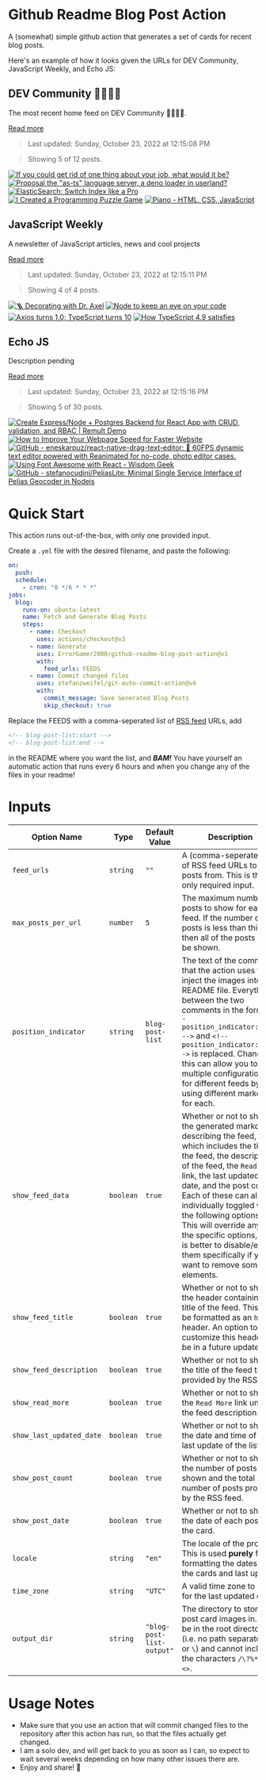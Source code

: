 # Github Readme Blog Post Action

A (somewhat) simple github action that generates a set of cards for recent blog posts.

Here's an example of how it looks given the URLs for DEV Community, JavaScript Weekly, and Echo JS:

<!-- post-list:start -->
## DEV Community 👩‍💻👨‍💻

The most recent home feed on DEV Community 👩‍💻👨‍💻.

[Read more](https://dev.to)
> Last updated: Sunday, October 23, 2022 at 12:15:08 PM

> Showing 5 of 12 posts.

[![If you could get rid of one thing about your job, what would it be?](https://raw.githubusercontent.com/ErrorGamer2000/github-readme-blog-post-action/main/generated_files/DEV_Community_👩‍💻👨‍💻/If_you_could_get_rid_of_one_thing_about_your_job__what_would_it_be_.svg)](https://dev.to/flawnson/if-you-could-get-rid-of-one-thing-about-your-job-what-would-it-be-hbm)
[![Proposal the "as-ts" language server, a deno loader in userland?](https://raw.githubusercontent.com/ErrorGamer2000/github-readme-blog-post-action/main/generated_files/DEV_Community_👩‍💻👨‍💻/Proposal_the__as-ts__language_server__a_deno_loader_in_userland_.svg)](https://dev.to/reggi/proposal-the-as-ts-language-server-52in)
[![ElasticSearch: Switch Index like a Pro](https://raw.githubusercontent.com/ErrorGamer2000/github-readme-blog-post-action/main/generated_files/DEV_Community_👩‍💻👨‍💻/ElasticSearch__Switch_Index_like_a_Pro.svg)](https://dev.to/paulopu/elasticsearch-switch-index-like-a-pro-3eo8)
[![I Created a Programming Puzzle Game](https://raw.githubusercontent.com/ErrorGamer2000/github-readme-blog-post-action/main/generated_files/DEV_Community_👩‍💻👨‍💻/I_Created_a_Programming_Puzzle_Game.svg)](https://dev.to/perssondennis/i-created-a-programming-puzzle-game-250h)
[![Piano - HTML, CSS, JavaScript](https://raw.githubusercontent.com/ErrorGamer2000/github-readme-blog-post-action/main/generated_files/DEV_Community_👩‍💻👨‍💻/Piano_-_HTML__CSS__JavaScript.svg)](https://dev.to/mjb/piano-html-css-javascript-1p3b)


## JavaScript Weekly

A newsletter of JavaScript articles, news and cool projects

[Read more](https://javascriptweekly.com/)
> Last updated: Sunday, October 23, 2022 at 12:15:11 PM

> Showing 4 of 4 posts.

[![🪜 Decorating with Dr. Axel](https://raw.githubusercontent.com/ErrorGamer2000/github-readme-blog-post-action/main/generated_files/JavaScript_Weekly/🪜_Decorating_with_Dr._Axel.svg)](https://javascriptweekly.com/issues/611)
[![Node to keep an eye on your code](https://raw.githubusercontent.com/ErrorGamer2000/github-readme-blog-post-action/main/generated_files/JavaScript_Weekly/Node_to_keep_an_eye_on_your_code.svg)](https://javascriptweekly.com/issues/610)
[![Axios turns 1.0; TypeScript turns 10](https://raw.githubusercontent.com/ErrorGamer2000/github-readme-blog-post-action/main/generated_files/JavaScript_Weekly/Axios_turns_1.0;_TypeScript_turns_10.svg)](https://javascriptweekly.com/issues/609)
[![How TypeScript 4.9 satisfies](https://raw.githubusercontent.com/ErrorGamer2000/github-readme-blog-post-action/main/generated_files/JavaScript_Weekly/How_TypeScript_4.9_satisfies.svg)](https://javascriptweekly.com/issues/608)


## Echo JS

Description pending

[Read more](
http://www.echojs.com
)
> Last updated: Sunday, October 23, 2022 at 12:15:16 PM

> Showing 5 of 30 posts.

[![Create Express/Node + Postgres Backend for React App with CRUD, validation, and RBAC | Remult Demo](https://raw.githubusercontent.com/ErrorGamer2000/github-readme-blog-post-action/main/generated_files/_Echo_JS_/Create_Express_Node_+_Postgres_Backend_for_React_App_with_CRUD__validation__and_RBAC___Remult_Demo.svg)](https://www.youtube.com/watch?v=rEoScmSVNUE)
[![How to Improve Your Webpage Speed for Faster Website](https://raw.githubusercontent.com/ErrorGamer2000/github-readme-blog-post-action/main/generated_files/_Echo_JS_/How_to_Improve_Your_Webpage_Speed_for_Faster_Website.svg)](https://nerdleveltech.com/how-to-improve-your-webpage-speed-for-faster-website/)
[![GitHub - eneskarpuz/react-native-drag-text-editor: 📝 60FPS dynamic text editor powered with Reanimated for no-code, photo editor cases.](https://raw.githubusercontent.com/ErrorGamer2000/github-readme-blog-post-action/main/generated_files/_Echo_JS_/GitHub_-_eneskarpuz_react-native-drag-text-editor__📝_60FPS_dynamic_text_editor_powered_with_Reanimated_for_no-code__photo_editor_cases..svg)](https://github.com/eneskarpuz/react-native-drag-text-editor)
[![Using Font Awesome with React - Wisdom Geek](https://raw.githubusercontent.com/ErrorGamer2000/github-readme-blog-post-action/main/generated_files/_Echo_JS_/Using_Font_Awesome_with_React_-_Wisdom_Geek.svg)](https://www.wisdomgeek.com/development/web-development/react/using-font-awesome-with-react/)
[![GitHub - stefanocudini/PeliasLite: Minimal Single Service Interface of Pelias Geocoder in Nodejs](https://raw.githubusercontent.com/ErrorGamer2000/github-readme-blog-post-action/main/generated_files/_Echo_JS_/GitHub_-_stefanocudini_PeliasLite__Minimal_Single_Service_Interface_of_Pelias_Geocoder_in_Nodejs.svg)](https://github.com/stefanocudini/PeliasLite)


<!-- post-list:end -->

# Quick Start

This action runs out-of-the-box, with only one provided input.

Create a `.yml` file with the desired filename, and paste the following:

```yml
on:
  push:
  schedule:
    - cron: "0 */6 * * *"
jobs:
  blog:
    runs-on: ubuntu-latest
    name: Fetch and Generate Blog Posts
    steps:
      - name: Checkout
        uses: actions/checkout@v3
      - name: Generate
        uses: ErrorGamer2000/github-readme-blog-post-action@v1
        with:
          feed_urls: FEEDS
      - name: Commit changed files
        uses: stefanzweifel/git-auto-commit-action@v4
        with:
          commit_message: Save Generated Blog Posts
          skip_checkout: true
```

Replace the FEEDS with a comma-seperated list of [RSS feed](https://rss.com/blog/how-do-rss-feeds-work/) URLs, add

```md
<!-- blog-post-list:start -->
<!-- blog-post-list:end -->
```

in the README where you want the list, and **_BAM!_** You have yourself an automatic action that runs every 6 hours and when you change any of the files in your readme!

# Inputs

<table>
  <thead>
    <tr>
      <th>Option Name</th>
      <th>Type</th>
      <th>Default Value</th>
      <th>Description</th>
    </tr>
  </thead>
  <tbody>
    <tr>
      <td><code>feed_urls</code></td>
      <td><code>string</code></td>
      <td><code>""</code></td>
      <td>A (comma-seperated) list of RSS feed URLs to load posts from. This is the only required input.</td>
    </tr>
    <tr>
      <td><code>max_posts_per_url</code></td>
      <td><code>number</code></td>
      <td><code>5</code></td>
      <td>The maximum number of posts to show for each feed. If the number of posts is less than this, then all of the posts will be shown.</td>
    </tr>
    <tr>
      <td><code>position_indicator</code></td>
      <td><code>string</code></td>
      <td><code>blog-post-list</code></td>
      <td>The text of the comments that the action uses to inject the images into the README file. Everything between the two comments in the form <code>&lt;!-- position_indicator:start --&gt;</code> and <code>&lt;!-- position_indicator:end --&gt;</code> is replaced. Changing this can allow you to use multiple configurations for different feeds by using different markers for each.</td>
    </tr>
    <tr>
      <td><code>show_feed_data</code></td>
      <td><code>boolean</code></td>
      <td><code>true</code></td>
      <td>Whether or not to show the generated markdown describing the feed, which includes the title of the feed, the description of the feed, the <code>Read More</code> link, the last updated date, and the post count. Each of these can also be individually toggled with the following options. This will override any of the specific options, so it is better to disable/enable them specifically if you want to remove some elements.</td>
    </tr>
    <tr>
      <td><code>show_feed_title</code></td>
      <td><code>boolean</code></td>
      <td><code>true</code></td>
      <td>Whether or not to show the header containing the title of the feed. This will be formatted as an <code>h2</code> header. An option to customize this header will be in a future update.</td>
    </tr>
    <tr>
      <td><code>show_feed_description</code></td>
      <td><code>boolean</code></td>
      <td><code>true</code></td>
      <td>Whether or not to show the title of the feed that is provided by the RSS feed.</td>
    </tr>
    <tr>
      <td><code>show_read_more</code></td>
      <td><code>boolean</code></td>
      <td><code>true</code></td>
      <td>Whether or not to show the <code>Read More</code> link under the feed description.</td>
    </tr>
    <tr>
      <td><code>show_last_updated_date</code></td>
      <td><code>boolean</code></td>
      <td><code>true</code></td>
      <td>Whether or not to show the date and time of the last update of the list.</td>
    </tr>
    <tr>
      <td><code>show_post_count</code></td>
      <td><code>boolean</code></td>
      <td><code>true</code></td>
      <td>Whether or not to show the number of posts shown and the total number of posts provided by the RSS feed.</td>
    </tr>
    <tr>
      <td><code>show_post_date</code></td>
      <td><code>boolean</code></td>
      <td><code>true</code></td>
      <td>Whether or not to show the date of each post on the card.</td>
    </tr>
    <tr>
      <td><code>locale</code></td>
      <td><code>string</code></td>
      <td><code>"en"</code></td>
      <td>The locale of the project. This is used <strong>purely</strong> for formatting the dates of the cards and last update.</td>
    </tr>
    <tr>
      <td><code>time_zone</code></td>
      <td><code>string</code></td>
      <td><code>"UTC"</code></td>
      <td>A valid time zone to use for the last updated date.</td>
    </tr>
    <tr>
      <td><code>output_dir</code></td>
      <td><code>string</code></td>
      <td><code>"blog-post-list-output"</code></td>
      <td>The directory to store the post card images in. Must be in the root directory (i.e. no path separators <code>/</code> or <code>\</code>) and cannot include the characters <code>/\?%*:|"&lt;&gt;</code>.</td>
    </tr>
<!--
    <tr>
      <td><code></code></td>
      <td><cde></cde></td>
      <td><code></code></td>
      <td></td>
    </tr>
-->
  </tbody>
</table>

# Usage Notes

- Make sure that you use an action that will commit changed files to the repository after this action has run, so that the files actually get changed.
- I am a solo dev, and will get back to you as soon as I can, so expect to wait several weeks depending on how many other issues there are.
- Enjoy and share! 🤗

